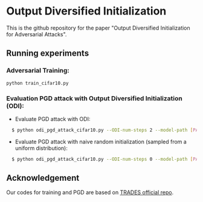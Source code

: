 # Output Diversified Initialization
This is the github repository for the paper "Output Diversified Initialization for Adversarial Attacks".

## Running experiments

### Adversarial Training:

```
python train_cifar10.py
```
### Evaluation PGD attack with Output Diversified Initialization (ODI):

* Evaluate PGD attack with ODI:
```bash
  $ python odi_pgd_attack_cifar10.py --ODI-num-steps 2 --model-path [PATH_TO_THE_MODEL]
```

* Evaluate PGD attack with naive random initialization (sampled from a uniform distribution):
```bash
  $ python odi_pgd_attack_cifar10.py --ODI-num-steps 0 --model-path [PATH_TO_THE_MODEL]
```
## Acknowledgement
Our codes for training and PGD are based on [TRADES official repo](https://github.com/yaodongyu/TRADES).

